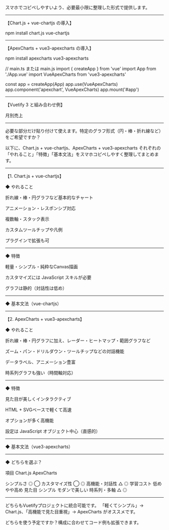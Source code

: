 スマホでコピペしやすいよう、必要最小限に整理した形式で提供します。


---

【Chart.js + vue-chartjs の導入】

npm install chart.js vue-chartjs

<!-- MyChart.vue -->
<template>
  <Bar :data="chartData" :options="chartOptions" />
</template>

<script setup>
import { Bar } from 'vue-chartjs'
import {
  Chart as ChartJS,
  Title,
  Tooltip,
  Legend,
  BarElement,
  CategoryScale,
  LinearScale
} from 'chart.js'

ChartJS.register(Title, Tooltip, Legend, BarElement, CategoryScale, LinearScale)

const chartData = {
  labels: ['Jan', 'Feb', 'Mar'],
  datasets: [{ label: '売上', backgroundColor: '#42A5F5', data: [30, 50, 70] }]
}

const chartOptions = {
  responsive: true,
  maintainAspectRatio: false
}
</script>


---

【ApexCharts + vue3-apexcharts の導入】

npm install apexcharts vue3-apexcharts

// main.ts または main.js
import { createApp } from 'vue'
import App from './App.vue'
import VueApexCharts from 'vue3-apexcharts'

const app = createApp(App)
app.use(VueApexCharts)
app.component('apexchart', VueApexCharts)
app.mount('#app')

<!-- MyApexChart.vue -->
<template>
  <apexchart type="line" :options="chartOptions" :series="series" height="300" />
</template>

<script setup>
const series = [{ name: '売上', data: [10, 20, 30, 40] }]
const chartOptions = {
  chart: { id: 'basic' },
  xaxis: { categories: ['1月', '2月', '3月', '4月'] }
}
</script>


---

【Vuetify 3 と組み合わせ例】

<v-card>
  <v-card-title>月別売上</v-card-title>
  <v-card-text>
    <MyChart />
    <!-- または -->
    <MyApexChart />
  </v-card-text>
</v-card>


---

必要な部分だけ貼り付けて使えます。特定のグラフ形式（円・棒・折れ線など）をご希望ですか？

以下に、Chart.js + vue-chartjs、ApexCharts + vue3-apexcharts それぞれの「やれること」「特徴」「基本文法」をスマホコピペしやすく整理してまとめます。


---

【1. Chart.js + vue-chartjs】

◆ やれること

折れ線・棒・円グラフなど基本的なチャート

アニメーション・レスポンシブ対応

複数軸・スタック表示

カスタムツールチップや凡例

プラグインで拡張も可



---

◆ 特徴

軽量・シンプル・純粋なCanvas描画

カスタマイズには JavaScript スキルが必要

グラフは静的（対話性は低め）



---

◆ 基本文法（vue-chartjs）

<template>
  <Bar :data="chartData" :options="chartOptions" />
</template>

<script setup>
import { Bar } from 'vue-chartjs'
import {
  Chart as ChartJS,
  Title,
  Tooltip,
  Legend,
  BarElement,
  CategoryScale,
  LinearScale
} from 'chart.js'

ChartJS.register(Title, Tooltip, Legend, BarElement, CategoryScale, LinearScale)

const chartData = {
  labels: ['A', 'B', 'C'],
  datasets: [{ label: '件数', data: [10, 20, 30] }]
}

const chartOptions = {
  responsive: true,
  plugins: { legend: { position: 'top' } }
}
</script>


---

【2. ApexCharts + vue3-apexcharts】

◆ やれること

折れ線・棒・円グラフに加え、レーダー・ヒートマップ・範囲グラフなど

ズーム・パン・ドリルダウン・ツールチップなどの対話機能

データラベル、アニメーション豊富

時系列グラフも強い（時間軸対応）



---

◆ 特徴

見た目が美しくインタラクティブ

HTML + SVGベースで軽くて高速

オプションが多く高機能

設定は JavaScript オブジェクト中心（直感的）



---

◆ 基本文法（vue3-apexcharts）

<template>
  <apexchart type="line" :options="chartOptions" :series="series" height="300" />
</template>

<script setup>
const series = [
  { name: 'アクセス数', data: [100, 200, 300] }
]

const chartOptions = {
  chart: { id: 'basic-line' },
  xaxis: { categories: ['月', '火', '水'] },
  dataLabels: { enabled: true }
}
</script>


---

◆ どちらを選ぶ？

項目	Chart.js	ApexCharts

シンプルさ	◎	◯
カスタマイズ性	◯	◎
高機能・対話性	△	◎
学習コスト	低め	やや高め
見た目	シンプル	モダンで美しい
時系列・多軸	△	◎



---

どちらもVuetifyプロジェクトに統合可能です。
「軽くてシンプル」→ Chart.js、「高機能で見た目重視」→ ApexCharts がオススメです。

どちらを使う予定ですか？構成に合わせてコード例も拡張できます。


